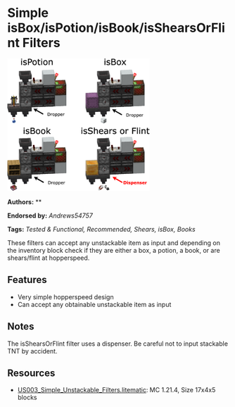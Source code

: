 # Simple isBox/isPotion/isBook/isShearsOrFlint Filters
<img alt="unstackabledrawio.png" src="images/unstackabledrawio.png?raw=1" height="300px">

**Authors:** **

**Endorsed by:** *Andrews54757*

**Tags:** *Tested & Functional, Recommended, Shears, isBox, Books*

These filters can accept any unstackable item as input and depending on the inventory block check if they are either a box, a potion, a book, or are shears/flint at hopperspeed.

## Features
- Very simple hopperspeed design
- Can accept any obtainable unstackable item as input

## Notes
The isShearsOrFlint filter uses a dispenser. Be careful not to input stackable TNT by accident.

## Resources
- [US003_Simple_Unstackable_Filters.litematic](attachments/US003_Simple_Unstackable_Filters.litematic): MC 1.21.4, Size 17x4x5 blocks
